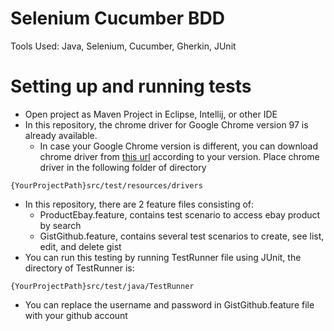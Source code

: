 # Selenium Cucumber BDD

Tools Used: Java, Selenium, Cucumber, Gherkin, JUnit

# Setting up and running tests

* Open project as Maven Project in Eclipse, Intellij, or other IDE 
* In this repository, the chrome driver for Google Chrome version 97 is already available. 
	* In case your Google Chrome version is different, you can download chrome driver from [this url](https://chromedriver.chromium.org/downloads) according to your version. Place chrome driver in the following folder of directory
```
{YourProjectPath}src/test/resources/drivers
```
* In this repository, there are 2 feature files consisting of:
	* ProductEbay.feature, contains test scenario to access ebay product by search
	* GistGithub.feature, contains several test scenarios to create, see list, edit, and delete gist
* You can run this testing by running TestRunner file using JUnit, the directory of TestRunner is:
```
{YourProjectPath}src/test/java/TestRunner
```
* You can replace the username and password in GistGithub.feature file with your github account
